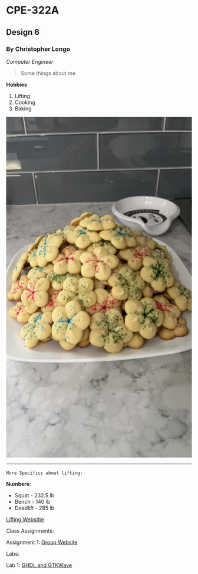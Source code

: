 # CPE-322A
## Design 6
### By Christopher Longo

*Computer Engineer*

> Some things about me

**Hobbies**

1. Lifting
2. Cooking
3. Baking

![Butter Cookies](Cookies.JPG)

---

`More Specifics about lifting:`

**Numbers:**
- Squat - 232.5 lb
- Bench - 140 lb
- Deadlift - 265 lb

[Lifting Webstite](https://stevensrec.com/sports/power-lifting)

Class Assignments: 

Assignment 1: 
[Group Website](https://sites.google.com/stevens.edu/cpe322-gsite)

Labs:

Lab 1: [GHDL and GTKWave](Lab1)
